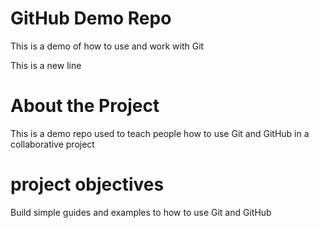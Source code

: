 # GitHub Demo Repo

This is a demo of how to use and work with Git

This is a new line

# About the Project

This is a demo repo used to teach people how to use Git and GitHub in a collaborative project

# project objectives

Build simple guides and examples to how to use Git and GitHub
